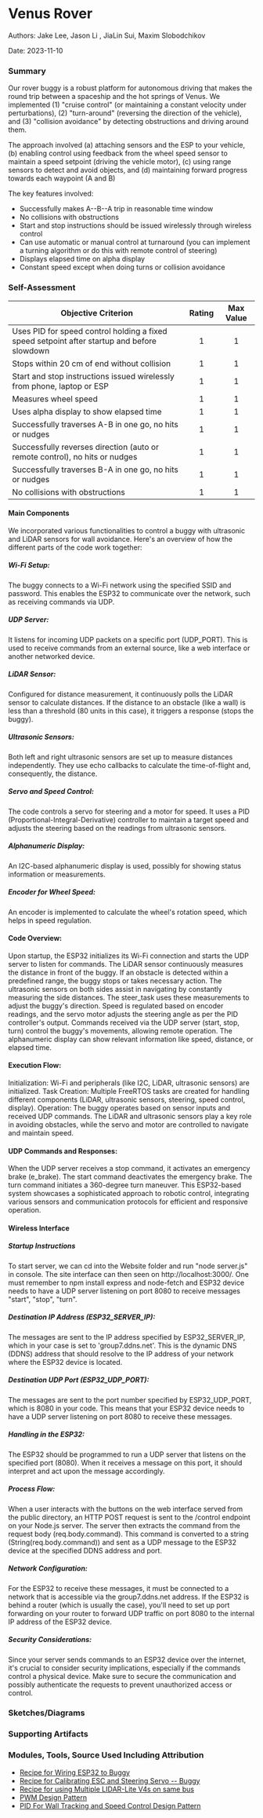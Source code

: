 # Venus Rover

Authors: Jake Lee, Jason Li , JiaLin Sui, Maxim Slobodchikov

Date: 2023-11-10

### Summary
Our rover buggy is a robust platform for autonomous driving that makes the round trip between a spaceship and the hot springs of Venus. We implemented (1) "cruise control" (or maintaining a constant velocity under perturbations), (2) "turn-around" (reversing the direction of the vehicle), and (3) "collision avoidance" by detecting obstructions and driving around them.

The approach involved (a) attaching sensors and the ESP to your vehicle, (b) enabling control using feedback from the wheel speed sensor to maintain a speed setpoint (driving the vehicle motor), (c) using range sensors to detect and avoid objects, and (d) maintaining forward progress towards each waypoint (A and B)

The key features involved:
- Successfully makes A--B--A trip in reasonable time window
- No collisions with obstructions
- Start and stop instructions should be issued wirelessly through wireless control
- Can use automatic or manual control at turnaround (you can implement a turning algorithm or do this with remote control of steering)
- Displays elapsed time on alpha display
- Constant speed except when doing turns or collision avoidance

### Self-Assessment 

| Objective Criterion | Rating | Max Value  | 
|---------------------------------------------|:-----------:|:---------:|
| Uses PID for speed control holding a fixed speed setpoint after startup and before slowdown | 1 |  1     | 
| Stops within 20 cm of end without collision | 1 |  1     | 
| Start and stop instructions issued wirelessly from phone, laptop or ESP | 1 |  1     | 
| Measures wheel speed | 1 |  1     | 
| Uses alpha display to show elapsed time | 1 |  1     | 
| Successfully traverses A-B in one go, no hits or nudges | 1 |  1     | 
| Successfully reverses direction (auto or remote control), no hits or nudges | 1 |  1     | 
| Successfully traverses B-A in one go, no hits or nudges | 1 |  1     | 
| No collisions with obstructions | 1 |  1     | 

#### Main Components
We incorporated various functionalities to control a buggy with ultrasonic and LiDAR sensors for wall avoidance. Here's an overview of how the different parts of the code work together:

##### Wi-Fi Setup: 
The buggy connects to a Wi-Fi network using the specified SSID and password. This enables the ESP32 to communicate over the network, such as receiving commands via UDP.

##### UDP Server:
It listens for incoming UDP packets on a specific port (UDP_PORT). This is used to receive commands from an external source, like a web interface or another networked device.

##### LiDAR Sensor:
Configured for distance measurement, it continuously polls the LiDAR sensor to calculate distances. If the distance to an obstacle (like a wall) is less than a threshold (80 units in this case), it triggers a response (stops the buggy).

##### Ultrasonic Sensors:
Both left and right ultrasonic sensors are set up to measure distances independently. They use echo callbacks to calculate the time-of-flight and, consequently, the distance.

##### Servo and Speed Control:
The code controls a servo for steering and a motor for speed. It uses a PID (Proportional-Integral-Derivative) controller to maintain a target speed and adjusts the steering based on the readings from ultrasonic sensors.

##### Alphanumeric Display:
An I2C-based alphanumeric display is used, possibly for showing status information or measurements.

##### Encoder for Wheel Speed:
An encoder is implemented to calculate the wheel's rotation speed, which helps in speed regulation.

#### Code Overview:
Upon startup, the ESP32 initializes its Wi-Fi connection and starts the UDP server to listen for commands.
The LiDAR sensor continuously measures the distance in front of the buggy. If an obstacle is detected within a predefined range, the buggy stops or takes necessary action.
The ultrasonic sensors on both sides assist in navigating by constantly measuring the side distances. The steer_task uses these measurements to adjust the buggy's direction.
Speed is regulated based on encoder readings, and the servo motor adjusts the steering angle as per the PID controller's output.
Commands received via the UDP server (start, stop, turn) control the buggy's movements, allowing remote operation.
The alphanumeric display can show relevant information like speed, distance, or elapsed time.

#### Execution Flow:
Initialization: Wi-Fi and peripherals (like I2C, LiDAR, ultrasonic sensors) are initialized.
Task Creation: Multiple FreeRTOS tasks are created for handling different components (LiDAR, ultrasonic sensors, steering, speed control, display).
Operation: The buggy operates based on sensor inputs and received UDP commands. The LiDAR and ultrasonic sensors play a key role in avoiding obstacles, while the servo and motor are controlled to navigate and maintain speed.

#### UDP Commands and Responses:
When the UDP server receives a stop command, it activates an emergency brake (e_brake). The start command deactivates the emergency brake. The turn command initiates a 360-degree turn maneuver. This ESP32-based system showcases a sophisticated approach to robotic control, integrating various sensors and communication protocols for efficient and responsive operation.

#### Wireless Interface
##### Startup Instructions
To start server, we can cd into the Website folder and run "node server.js" in console. The site interface can then seen on http://localhost:3000/. One must remember to npm install express and node-fetch and ESP32 device needs to have a UDP server listening on port 8080 to receive messages "start", "stop", "turn".

##### Destination IP Address (ESP32_SERVER_IP): 
The messages are sent to the IP address specified by ESP32_SERVER_IP, which in your case is set to 'group7.ddns.net'. This is the dynamic DNS (DDNS) address that should resolve to the IP address of your network where the ESP32 device is located.

##### Destination UDP Port (ESP32_UDP_PORT): 
The messages are sent to the port number specified by ESP32_UDP_PORT, which is 8080 in your code. This means that your ESP32 device needs to have a UDP server listening on port 8080 to receive these messages.

##### Handling in the ESP32: 
The ESP32 should be programmed to run a UDP server that listens on the specified port (8080). When it receives a message on this port, it should interpret and act upon the message accordingly.

##### Process Flow:
When a user interacts with the buttons on the web interface served from the public directory, an HTTP POST request is sent to the /control endpoint on your Node.js server.
The server then extracts the command from the request body (req.body.command).
This command is converted to a string (String(req.body.command)) and sent as a UDP message to the ESP32 device at the specified DDNS address and port.

##### Network Configuration:
For the ESP32 to receive these messages, it must be connected to a network that is accessible via the group7.ddns.net address.
If the ESP32 is behind a router (which is usually the case), you'll need to set up port forwarding on your router to forward UDP traffic on port 8080 to the internal IP address of the ESP32 device.

##### Security Considerations:
Since your server sends commands to an ESP32 device over the internet, it's crucial to consider security implications, especially if the commands control a physical device.
Make sure to secure the communication and possibly authenticate the requests to prevent unauthorized access or control.

### Sketches/Diagrams

### Supporting Artifacts

### Modules, Tools, Source Used Including Attribution
- [Recipe for Wiring ESP32 to Buggy](/docs/briefs/recipes/recipe-buggy-interfacing.md)
- [Recipe for Calibrating ESC and Steering Servo -- Buggy](/docs/briefs/recipes/recipe-esc-buggy.md)
- [Recipe for using Multiple LIDAR-Lite V4s on same bus](/docs/briefs/recipes/recipe-lidarlite-v4.md)
- [PWM Design Pattern](/docs/briefs/design-patterns/dp-pwm.md)
- [PID For Wall Tracking and Speed Control Design Pattern](/docs/briefs/design-patterns/dp-pid.md)
